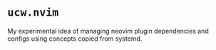 # `ucw.nvim`

My experimental idea of managing neovim plugin dependencies and configs using concepts copied from systemd.
